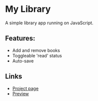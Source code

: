 # My Library

A simple library app running on JavaScript.

## Features:
- Add and remove books
- Toggleable 'read' status
- Auto-save


## Links

- [Project page](https://www.theodinproject.com/courses/javascript/lessons/library)
- [Preview](https://htmlpreview.github.io/?https://github.com/nmacawile/my-library/blob/master/index.html)
